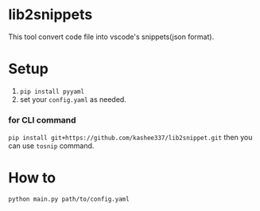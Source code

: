# lib2snippets
This tool convert code file into vscode's snippets(json format).  

# Setup
1. `pip install pyyaml`
2. set your `config.yaml` as needed.
### for CLI command
`pip install git+https://github.com/kashee337/lib2snippet.git`
then you can use `tosnip` command.
 
# How to
`python main.py path/to/config.yaml` 

